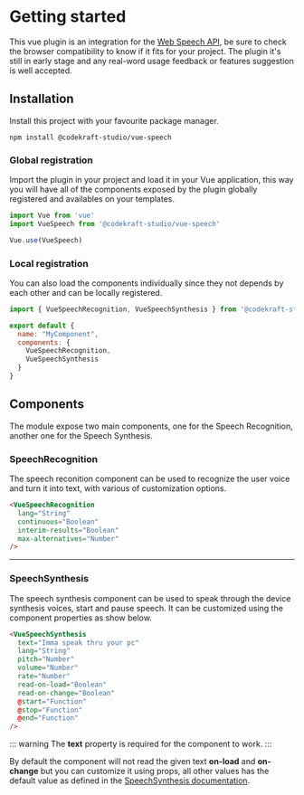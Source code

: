 # Getting started

This vue plugin is an integration for the [Web Speech API](https://developer.mozilla.org/en-US/docs/Web/API/Web_Speech_API), be sure to check the browser compatibility to know if it fits for your project. The plugin it's still in early stage and any real-word usage feedback or features suggestion is well accepted.

## Installation

Install this project with your favourite package manager.

```
npm install @codekraft-studio/vue-speech
```

### Global registration

Import the plugin in your project and load it in your Vue application, this way you will have all of the components exposed by the plugin globally registered and availables on your templates.

```js
import Vue from 'vue'
import VueSpeech from '@codekraft-studio/vue-speech'

Vue.use(VueSpeech)
```

### Local registration

You can also load the components individually since they not depends by each other and can be locally registered.

```js
import { VueSpeechRecognition, VueSpeechSynthesis } from '@codekraft-studio/vue-speech'

export default {
  name: "MyComponent",
  components: { 
    VueSpeechRecognition, 
    VueSpeechSynthesis 
  }
}
```

## Components

The module expose two main components, one for the Speech Recognition, another one for the Speech Synthesis.

### SpeechRecognition

The speech reconition component can be used to recognize the user voice and turn it into text, with various of customization options.

```html
<VueSpeechRecognition
  lang="String"
  continuous="Boolean"
  interim-results="Boolean"
  max-alternatives="Number"
/>
```

---

### SpeechSynthesis

The speech synthesis component can be used to speak through the device synthesis voices, start and pause speech. It can be customized using the component properties as show below.

```html
<VueSpeechSynthesis
  text="Imma speak thru your pc"
  lang="String"
  pitch="Number"
  volume="Number"
  rate="Number"
  read-on-load="Boolean"
  read-on-change="Boolean"
  @start="Function"
  @stop="Function"
  @end="Function"
/>
```

::: warning
The __text__ property is required for the component to work.
:::

By default the component will not read the given text __on-load__ and __on-change__ but you can customize it using props, all other values has the default value as defined in the [SpeechSynthesis documentation](https://developer.mozilla.org/en-US/docs/Web/API/SpeechSynthesisUtterance).


